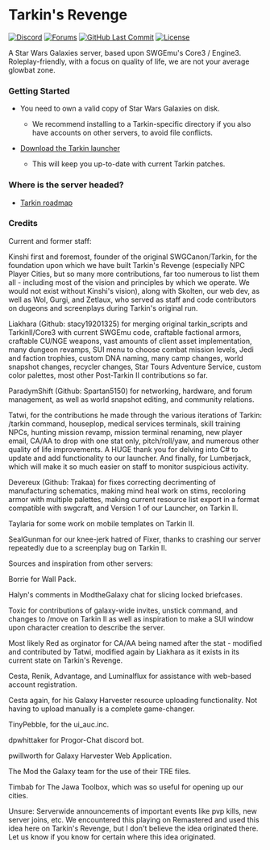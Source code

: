 # Tarkin's Revenge

 

[![Discord](https://discordapp.com/api/guilds/198160124320284674/widget.png)](https://discord.gg/3bGJvm4) [![Forums](https://img.shields.io/badge/tarkin%20forums-Click%20Here-ff69b4.svg?style=plastic)](http://tarkinswg.com/) [![GitHub Last Commit](https://img.shields.io/github/last-commit/TarkinII/Tarkins-Revenge.svg?style=plastic)](https://github.com/TarkinII/Tarkins-Revenge/commits/master) [![License](https://img.shields.io/badge/license-AGPL%203.0-green.svg?style=plastic)](https://github.com/TarkinII/Tarkins-Revenge/blob/master/LICENSE)

 

 

A Star Wars Galaxies server, based upon SWGEmu's Core3 / Engine3.  Roleplay-friendly, with a focus on quality of life, we are not your average glowbat zone.


 

 

### Getting Started

 

* You need to own a valid copy of Star Wars Galaxies on disk.

  * We recommend installing to a Tarkin-specific directory if you also have accounts on other servers, to avoid file conflicts.

* [Download the Tarkin launcher](https://tarkinswg.com/tre/launcher/tarkinlauncher.zip)

  * This will keep you up-to-date with current Tarkin patches.


 

### Where is the server headed?

* [Tarkin roadmap](https://airtable.com/shrtYrNyKRew2Qmzt)



### Credits 

Current and former staff:

Kinshi first and foremost, founder of the original SWGCanon/Tarkin, for the foundation upon which we have built Tarkin's Revenge (especially NPC Player Cities, but so many more contributions, far too numerous to list them all - including most of the vision and principles by which we operate.  We would not exist without Kinshi's vision), along with Skolten, our web dev, as well as Wol, Gurgi, and Zetlaux, who served as staff and code contributors on dugeons and screenplays during Tarkin's original run.

Liakhara (Github: stacy19201325) for merging original tarkin_scripts and TarkinII/Core3 with current SWGEmu code, craftable factional armors, craftable CU/NGE weapons,  vast amounts of client asset implementation, many dungeon revamps, SUI menu to choose combat mission levels, Jedi and faction trophies, custom DNA naming, many camp changes, world snapshot changes, recycler changes, Star Tours Adventure Service, custom color palettes, most other Post-Tarkin II contributions so far.

ParadymShift (Github: Spartan5150) for networking, hardware, and forum management, as well as world snapshot editing, and community relations.

Tatwi, for the contributions he made through the various iterations of Tarkin: /tarkin command, houseplop, medical services terminals, skill training NPCs, hunting mission revamp, mission terminal renaming, new player email, CA/AA to drop with one stat only, pitch/roll/yaw, and numerous other quality of life improvements.  A HUGE thank you for delving into C# to update and add functionality to our launcher.  And finally, for Lumberjack, which will make it so much easier on staff to monitor suspicious activity.

Devereux (Github: Trakaa) for fixes correcting decrimenting of manufacturing schematics, making mind heal work on stims, recoloring armor with multiple palettes, making current resource list export in a format compatible with swgcraft, and Version 1 of our Launcher, on Tarkin II.

Taylaria for some work on mobile templates on Tarkin II.

SealGunman for our knee-jerk hatred of Fixer, thanks to crashing our server repeatedly due to a screenplay bug on Tarkin II.

Sources and inspiration from other servers:

Borrie for Wall Pack.

Halyn's comments in ModtheGalaxy chat for slicing locked briefcases.

Toxic for contributions of galaxy-wide invites, unstick command, and changes to /move on Tarkin II as well as inspiration to make a SUI window upon character creation to describe the server.

Most likely Red as orginator for CA/AA being named after the stat - modified and contributed by Tatwi, modified again by Liakhara as it exists in its current state on Tarkin's Revenge.

Cesta, Renik, Advantage, and Luminalflux for assistance with web-based account registration.

Cesta again, for his Galaxy Harvester resource uploading functionality. Not having to upload manually is a complete game-changer.

TinyPebble, for the ui_auc.inc.

dpwhittaker for Progor-Chat discord bot.

pwillworth for Galaxy Harvester Web Application. 

The Mod the Galaxy team for the use of their TRE files.

Timbab for The Jawa Toolbox, which was so useful for opening up our cities.

Unsure: Serverwide announcements of important events like pvp kills, new server joins, etc.  We encountered this playing on Remastered and used this idea here on Tarkin's Revenge, but I don't believe the idea originated there.  Let us know if you know for certain where this idea originated.

